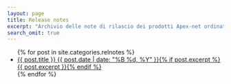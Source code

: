 ```yaml
---
layout: page
title: Release notes
excerpt: "Archivio delle note di rilascio dei prodotti Apex-net ordinati per data"
search_omit: true
---
```


<ul class="post-list">
{% for post in site.categories.relnotes %}
  <li><article><a href="{{ site.url }}{{ post.url }}">{{ post.title }} <span class="entry-date"><time datetime="{{ post.date | date_to_xmlschema }}">{{ post.date | date: "%B %d, %Y" }}</time></span>{% if post.excerpt %} <span class="excerpt">{{ post.excerpt }}</span>{% endif %}</a></article></li>
{% endfor %}
</ul>
